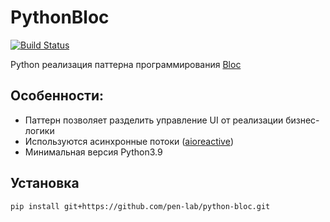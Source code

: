 # PythonBloc

[![Build Status](https://travis-ci.com/pen-lab/python-bloc.svg?branch=main)](https://travis-ci.com/pen-lab/python-bloc)

Python реализация паттерна программирования [Bloc](https://bloclibrary.dev/#/)


## Особенности:   
- Паттерн позволяет разделить управление UI от реализации бизнес-логики    
- Используются асинхронные потоки ([aioreactive](https://github.com/dbrattli/aioreactive))     
- Минимальная версия Python3.9     


## Установка  

```bash
pip install git+https://github.com/pen-lab/python-bloc.git
```
